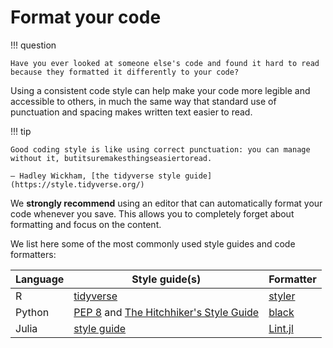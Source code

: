 # Format your code

!!! question

    Have you ever looked at someone else's code and found it hard to read because they formatted it differently to your code?

Using a consistent code style can help make your code more legible and accessible to others, in much the same way that standard use of punctuation and spacing makes written text easier to read.

!!! tip

    Good coding style is like using correct punctuation: you can manage without it, butitsuremakesthingseasiertoread.

    — Hadley Wickham, [the tidyverse style guide](https://style.tidyverse.org/)

We **strongly recommend** using an editor that can automatically format your code whenever you save.
This allows you to completely forget about formatting and focus on the content.

We list here some of the most commonly used style guides and code formatters:

| Language | Style guide(s)                                                                                                              | Formatter                                            |
|----------|-----------------------------------------------------------------------------------------------------------------------------|------------------------------------------------------|
| R        | [tidyverse](https://style.tidyverse.org/)                                                                                   | [styler](https://styler.r-lib.org/)                  |
| Python   | [PEP 8](https://peps.python.org/pep-0008/) and [The Hitchhiker's Style Guide](https://docs.python-guide.org/writing/style/) | [black](https://black.readthedocs.io/en/stable/)     |
| Julia    | [style guide](https://docs.julialang.org/en/v1/manual/style-guide/)                                                         | [Lint.jl](https://lintjl.readthedocs.org/en/stable/) |
